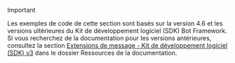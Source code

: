 > [!Important]
> Les exemples de code de cette section sont basés sur la version 4.6 et les versions ultérieures du Kit de développement logiciel (SDK) Bot Framework. Si vous recherchez de la documentation pour les versions antérieures, consultez la section [Extensions de message - Kit de développement logiciel (SDK) v3](~/resources/messaging-extension-v3/messaging-extensions-overview.md) dans le dossier Ressources de la documentation.
